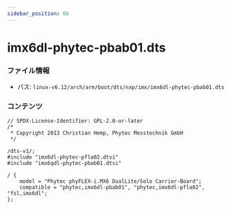 ```yaml
---
sidebar_position: 66
---
```

# imx6dl-phytec-pbab01.dts

### ファイル情報

- パス: `linux-v6.12/arch/arm/boot/dts/nxp/imx/imx6dl-phytec-pbab01.dts`

### コンテンツ

```dts
// SPDX-License-Identifier: GPL-2.0-or-later
/*
 * Copyright 2013 Christian Hemp, Phytec Messtechnik GmbH
 */

/dts-v1/;
#include "imx6dl-phytec-pfla02.dtsi"
#include "imx6qdl-phytec-pbab01.dtsi"

/ {
	model = "Phytec phyFLEX-i.MX6 DualLite/Solo Carrier-Board";
	compatible = "phytec,imx6dl-pbab01", "phytec,imx6dl-pfla02", "fsl,imx6dl";
};

```
